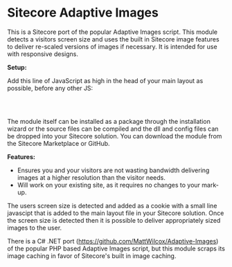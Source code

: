 Sitecore Adaptive Images
======================

This is a Sitecore port of the popular Adaptive Images script. This module detects a visitors screen size and uses the built in Sitecore image features to deliver re-scaled versions of images if necessary. It is intended for use with responsive designs.

<b>Setup:</b>

Add this line of JavaScript as high in the head of your main layout as possible, before any other JS: 

<pre>
<script type="text/javascript">document.cookie = '<%= Sitecore.Configuration.Settings.GetSetting("cookieName") %>=' + Math.max(screen.width, screen.height) + '; path=/';</script>
</pre>

The module itself  can be installed as a package through the installation wizard or the source files can be compiled and the dll and config files can be dropped into your Sitecore solution. You can download the module from the Sitecore Marketplace or GitHub.

<b>Features:</b>

<ul>
<li>Ensures you and your visitors are not wasting bandwidth delivering images at a higher resolution than the visitor needs.</li>
<li>Will work on your existing site, as it requires no changes to your mark-up.</li>
</ul>

The users screen size is detected and added as a cookie with a small line javascipt that is added to the main layout file in your Sitecore solution. Once the screen size is detected then it is possible to deliver appropriately sized images to the user.

There is a C# .NET port (https://github.com/MattWilcox/Adaptive-Images) of the popular PHP based Adaptive Images script, but this module scraps its image caching in favor of Sitecore's built in image caching.
